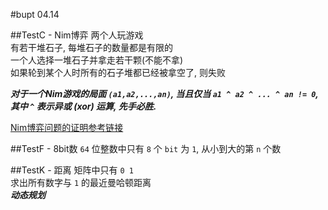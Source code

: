#bupt 04.14

##TestC - Nim博弈
两个人玩游戏  
有若干堆石子, 每堆石子的数量都是有限的  
一个人选择一堆石子并拿走若干颗(不能不拿)  
如果轮到某个人时所有的石子堆都已经被拿空了, 则失败

***对于一个Nim游戏的局面 `(a1,a2,...,an)`, 当且仅当 `a1 ^ a2 ^ ... ^ an != 0`, 其中 `^` 表示异或 (xor) 运算, 先手必胜.***

[Nim博弈问题的证明参考链接](https://blog.csdn.net/haha294182852/article/details/77572639)

##TestF - 8bit数
 `64` 位整数中只有 `8` 个 `bit` 为 `1`, 从小到大的第 `n` 个数
 
##TestK - 距离
矩阵中只有 `0 1`  
求出所有数字与 `1` 的最近曼哈顿距离  
***动态规划***